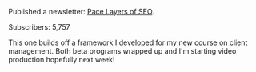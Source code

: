 ---
---

Published a newsletter: [Pace Layers of SEO](https://seomba.substack.com/p/pace-layers-of-seo?s=w).

Subscribers: 5,757

This one builds off a framework I developed for my new course on client management. Both beta programs wrapped up and I'm starting video production hopefully next week!